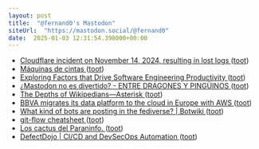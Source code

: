 ```yaml
---
layout: post
title:  "@fernand0's Mastodon"
siteUrl:  "https://mastodon.social/@fernand0"
date:  2025-01-03 12:31:54.398000+00:00
---
```

*  [Cloudflare incident on November 14, 2024, resulting in lost logs ](https://blog.cloudflare.com/cloudflare-incident-on-november-14-2024-resulting-in-lost-logs) ([toot](https://mastodon.social/@fernand0/113764434863414096))
*  [Máquinas de cintas ](https://www.flickr.com/photos/fernand0/54230120751) ([toot](https://mastodon.social/@fernand0/113764352051267030))
*  [Exploring Factors that Drive Software Engineering Productivity ](https://www.infoq.com/news/2024/12/software-engineer-productivity) ([toot](https://mastodon.social/@fernand0/113764256302913588))
*  [¿Mastodon no es divertido? - ENTRE DRAGONES Y PINGÜINOS ](https://angelesbroullon.gitlab.io/entredragonesypinguinos/2024/12/11/20241211-mastodon-no-es-divertido) ([toot](https://mastodon.social/@fernand0/113763949383221144))
*  [The Depths of Wikipedians—Asterisk ](https://asteriskmag.com/issues/08/the-depths-of-wikipedian) ([toot](https://mastodon.social/@fernand0/113763675722717124))
*  [BBVA migrates its data platform to the cloud in Europe with AWS ](https://press.aboutamazon.com/aws/2024/12/bbva-migrates-its-data-platform-to-the-cloud-in-europe-with-aw) ([toot](https://mastodon.social/@fernand0/113762784825269868))
*  [What kind of bots are posting in the fediverse? \| Botwiki ](https://botwiki.org/blog/what-kind-of-bots-are-posting-in-the-fediverse) ([toot](https://mastodon.social/@fernand0/113761971291616358))
*  [git-flow cheatsheet ](https://danielkummer.github.io/git-flow-cheatsheet) ([toot](https://mastodon.social/@fernand0/113760238563079442))
*  [Los cactus del Paraninfo. ](https://avecesunafoto.wordpress.com/2025/01/02/los-cactus-del-paraninfo) ([toot](https://mastodon.social/@fernand0/113760133318135426))
*  [DefectDojo \| CI/CD and DevSecOps Automation ](https://www.defectdojo.org) ([toot](https://mastodon.social/@fernand0/113759861032131371))
